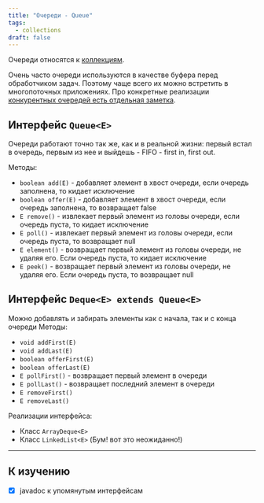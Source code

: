 ```yaml
---
title: "Очереди - Queue"
tags:
  - collections
draft: false
---
```


Очереди относятся к [коллекциям](collections.md).

Очень часто очереди используются в качестве буфера перед обработчиком задач.
Поэтому чаще всего их можно встретить в многопоточных приложениях.
Про конкретные реализации [конкурентных очередей есть отдельная заметка](../multithreading/queue.md).

## Интерфейс `Queue<E>`

Очереди работают точно так же, как и в реальной жизни: первый встал в очередь, первым из нее и выйдешь - FIFO - first in, first out.

Методы:
- `boolean add(E)` - добавляет элемент в хвост очереди, если очередь заполнена, то кидает исключение
- `boolean offer(E)` - добавляет элемент в хвост очереди, если очередь заполнена, то возвращает false
- `E remove()` - извлекает первый элемент из головы очереди, если очередь пуста, то кидает исключение
- `E poll()` - извлекает первый элемент из головы очереди, если очередь пуста, то возвращает null
- `E element()` - возвращает первый элемент из головы очереди, не удаляя его. Если очередь пуста, то кидает исключение
- `E peek()` - возвращает первый элемент из головы очереди, не удаляя его. Если очередь пуста, то возвращает null

## Интерфейс `Deque<E> extends Queue<E>`
Можно добавлять и забирать элементы как с начала, так и с конца очереди
Методы:
- `void addFirst(E)`
- `void addLast(E)`
- `boolean offerFirst(E)`
- `boolean offerLast(E)`
- `E pollFirst()` - возвращает первый элемент в очереди
- `E pollLast()` - возвращает последний элемент в очереди
- `E removeFirst()`
- `E removeLast()`

Реализации интерфейса:
- Класс `ArrayDeque<E>`
- Класс `LinkedList<E>` (Бум! вот это неожиданно!)


---
## К изучению
- [X] javadoc к упомянутым интерфейсам